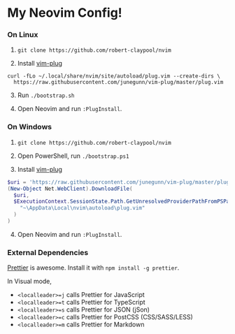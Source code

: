 # My Neovim Config!

### On Linux
1. `git clone https://github.com/robert-claypool/nvim`

2. Install [vim-plug](https://github.com/junegunn/vim-plug)
```Shell
curl -fLo ~/.local/share/nvim/site/autoload/plug.vim --create-dirs \
  https://raw.githubusercontent.com/junegunn/vim-plug/master/plug.vim
```

3. Run `./bootstrap.sh`

4. Open Neovim and run `:PlugInstall`.

### On Windows
1. `git clone https://github.com/robert-claypool/nvim`

2. Open PowerShell, run `./bootstrap.ps1`

3. Install [vim-plug](https://github.com/junegunn/vim-plug)
```PowerShell
$uri = 'https://raw.githubusercontent.com/junegunn/vim-plug/master/plug.vim'
(New-Object Net.WebClient).DownloadFile(
  $uri,
  $ExecutionContext.SessionState.Path.GetUnresolvedProviderPathFromPSPath(
    "~\AppData\Local\nvim\autoload\plug.vim"
  )
)
```

4. Open Neovim and run `:PlugInstall`.



### External Dependencies
[Prettier](https://github.com/prettier/prettier) is awesome.
Install it with `npm install -g prettier`.

In Visual mode,
* `<localleader>=j` calls Prettier for JavaScript
* `<localleader>=t` calls Prettier for TypeScript
* `<localleader>=s` calls Prettier for JSON (jSon)
* `<localleader>=c` calls Prettier for PostCSS (CSS/SASS/LESS)
* `<localleader>=m` calls Prettier for Markdown
